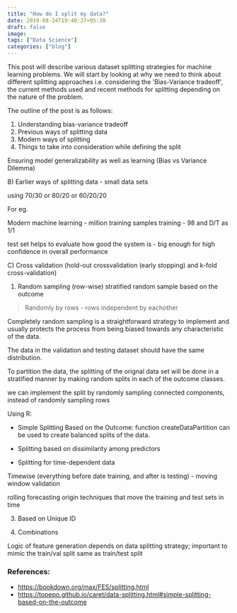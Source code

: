 ```yaml
---
title: "How do I split my data?"
date: 2019-08-24T19:40:37+05:30
draft: false
image: 
tags: ["Data Science"]
categories: ["blog"]
---
```


This post will describe various dataset splitting strategies for machine learning problems. We will start by looking at why we need to think about different splitting approaches i.e. considering the 'Bias-Variance tradeoff', the current methods used and recent methods for splitting depending on the nature of the problem. 

 The outline of the post is as follows: 

1. Understanding bias-variance tradeoff
2. Previous ways of splitting data 
3. Modern ways of splitting 
4. Things to take into consideration while defining the split 


Ensuring model generalizability as well as learning (Bias vs Variance Dilemma)

B) Earlier ways of splitting data - small data sets 

using 70/30 or 80/20 or 60/20/20

For eg. 





Modern machine learning - million training samples training - 98 and D/T as 1/1

test set helps to evaluate how good the system is - big enough for high confidence in overall performance 

C) Cross validation (hold-out crossvalidation (early stopping) and k-fold cross-validation)

1) Random sampling (row-wise)
stratified random sample based on the outcome
> Randomly by rows - rows independent by eachother 

Completely random sampling is a straightforward strategy to implement and usually protects the process from being biased towards any characteristic of the data. 

The data in the validation and testing dataset should have the same distribution.

To partition the data, the splitting of the orignal data set will be done in a stratified manner by making random splits in each of the outcome classes.

 we can implement the split by randomly sampling connected components, instead of randomly sampling rows
 

Using R: 

* Simple Splitting Based on the Outcome: 
function createDataPartition can be used to create balanced splits of the data.

* Splitting based on dissimilarity among predictors 

* Splitting for time-dependent data 

Timewise (everything before date training, and after is testing) - moving window validation 

rolling forecasting origin techniques that move the training and test sets in time


3) Based on Unique ID

4) Combinations 




Logic of feature generation depends on data splitting strategy; important to mimic the train/val split same as train/test split 



### References: 

* https://bookdown.org/max/FES/splitting.html
* https://topepo.github.io/caret/data-splitting.html#simple-splitting-based-on-the-outcome
